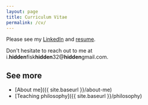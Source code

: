 ```yaml
---
layout: page
title: Curriculum Vitae
permalink: /cv/
---
```


Please see my [LinkedIn](https://www.linkedin.com/in/ifisk) and [resume](https://docs.google.com/document/d/1E26lRpJ9Oph5_njyl6jl9d0pFX3LDRPaMsFXNd3619k/edit?usp=sharing).

Don't hesitate to reach out to me at <span>i.<b>hidden</b>&#102;&#105;&#115;&#107;<b>hidden</b>32@<b>hidden</b>gmail.com</span>.

## See more

- [About me]({{ site.baseurl }}/about-me)
- [Teaching philosophy]({{ site.baseurl }}/philosophy)
